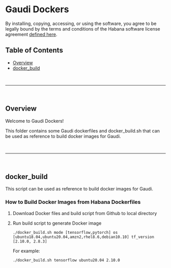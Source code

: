 # Gaudi Dockers

By installing, copying, accessing, or using the software, you agree to be legally bound by the terms and conditions of the Habana software license agreement [defined here](https://habana.ai/habana-outbound-software-license-agreement/).

## Table of Contents
  - [Overview](#overview)
  - [docker_build](#docker_build)


<br />

---

<br />

## Overview

Welcome to Gaudi Dockers!

This folder contains some Gaudi dockerfiles and docker_build.sh that can be used as reference to build docker images for Gaudi.

<br />

---

<br />

## docker_build

This script can be used as reference to build docker images for Gaudi.

### How to Build Docker Images from Habana Dockerfiles

1. Download Docker files and build script from Github to local directory

2. Run build script to generate Docker image
    ```
    ./docker_build.sh mode [tensorflow,pytorch] os [ubuntu18.04,ubuntu20.04,amzn2,rhel8.6,debian10.10] tf_version [2.10.0, 2.8.3]
    ```
    For example:
    ```
    ./docker_build.sh tensorflow ubuntu20.04 2.10.0
    ```